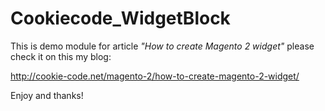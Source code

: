 # Cookiecode_WidgetBlock
This is demo module for article *"How to create Magento 2 widget"* please check it on this my blog:

http://cookie-code.net/magento-2/how-to-create-magento-2-widget/

Enjoy and thanks! 

